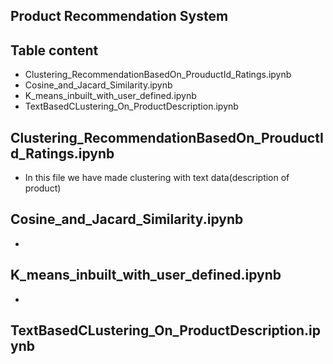 
## Product Recommendation System


## Table content

- Clustering_RecommendationBasedOn_ProuductId_Ratings.ipynb
- Cosine_and_Jacard_Similarity.ipynb
- K_means_inbuilt_with_user_defined.ipynb
- TextBasedCLustering_On_ProductDescription.ipynb


## Clustering_RecommendationBasedOn_ProuductId_Ratings.ipynb
- In this file we have made clustering with text data(description of product)

## Cosine_and_Jacard_Similarity.ipynb
- 


## K_means_inbuilt_with_user_defined.ipynb
- 


## TextBasedCLustering_On_ProductDescription.ipynb

